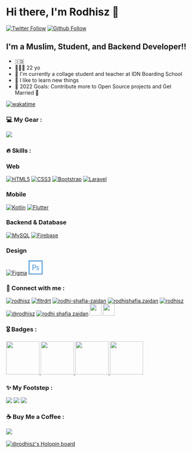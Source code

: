 <h1>Hi there, I'm Rodhisz 👋</h1>

[![Twitter Follow](https://img.shields.io/twitter/follow/rodhisz?color=1DA1F2&logo=twitter&style=for-the-badge)](https://twitter.com/intent/follow?original_referer=https%3A%2F%2Fgithub.com%2FcodeSTACKr&screen_name=rodhisz)
[![Github Follow](https://img.shields.io/github/followers/rodhisz?label=Followers&logo=Github&style=for-the-badge)](https://github.com/rodhisz)
<!-- [![Youtube](https://img.shields.io/youtube/channel/subscribers/UCi8IEJr4icIe2Lex_OcxxEw?style=social)](https://www.youtube.com/channel/UCi8IEJr4icIe2Lex_OcxxEw) -->

## I'm a Muslim, Student, and Backend Developer!!

- 🇮🇩 
- 👨🏻‍💻 22 yo
- 🏢 I'm currently a collage student and teacher at IDN Boarding School 
- 🌱 I like to learn new things
- 🥅 2022 Goals: Contribute more to Open Source projects and Get Married 🤣

[![wakatime](https://wakatime.com/badge/user/8ba534c7-3602-4395-a277-60e69c45eb75.svg)](https://wakatime.com/@8ba534c7-3602-4395-a277-60e69c45eb75)

### 💻  My Gear :

<img width="150px" src="https://img.shields.io/badge/Apple-MacBook_Pro_M1-999999" style="for-the-badge&logo=apple&logoColor=white"/>

### 🔥 Skills :

<p align="left">
<h3>Web</h3>
<a href="https://developer.mozilla.org/en-US/docs/Glossary/HTML5" target="_blank" rel="noreferrer"><img src="https://raw.githubusercontent.com/danielcranney/readme-generator/main/public/icons/skills/html5-colored.svg" width="36" height="36" alt="HTML5" /></a>
<a href="https://www.w3.org/TR/CSS/#css" target="_blank" rel="noreferrer"><img src="https://raw.githubusercontent.com/danielcranney/readme-generator/main/public/icons/skills/css3-colored.svg" width="36" height="36" alt="CSS3" /></a>
<a href="https://getbootstrap.com/" target="_blank" rel="noreferrer"><img src="https://raw.githubusercontent.com/danielcranney/readme-generator/main/public/icons/skills/bootstrap-colored.svg" width="36" height="36" alt="Bootstrap" /></a>
<a href="https://laravel.com/" target="_blank" rel="noreferrer"><img src="https://raw.githubusercontent.com/danielcranney/readme-generator/main/public/icons/skills/laravel-colored.svg" width="36" height="36" alt="Laravel" /></a>
<h3>Mobile</h3>
<a href="https://kotlinlang.org/" target="_blank" rel="noreferrer"><img src="https://raw.githubusercontent.com/danielcranney/readme-generator/main/public/icons/skills/kotlin-colored.svg" width="36" height="36" alt="Kotlin" /></a>
<a href="https://flutter.dev/" target="_blank" rel="noreferrer"><img src="https://raw.githubusercontent.com/danielcranney/readme-generator/main/public/icons/skills/flutter-colored.svg" width="36" height="36" alt="Flutter" /></a>
<h3>Backend & Database</h3>
<a href="https://www.mysql.com/" target="_blank" rel="noreferrer"><img src="https://raw.githubusercontent.com/danielcranney/readme-generator/main/public/icons/skills/mysql-colored.svg" width="36" height="36" alt="MySQL" /></a>
<a href="https://firebase.google.com/" target="_blank" rel="noreferrer"><img src="https://raw.githubusercontent.com/danielcranney/readme-generator/main/public/icons/skills/firebase-colored.svg" width="36" height="36" alt="Firebase" /></a>
<h3>Design</h3>
<a href="https://www.figma.com/" target="_blank" rel="noreferrer"><img src="https://raw.githubusercontent.com/danielcranney/readme-generator/main/public/icons/skills/figma-colored.svg" width="36" height="36" alt="Figma" /></a>
<a href="https://www.photoshop.com/en" target="_blank" rel="noreferrer"> <img src="https://raw.githubusercontent.com/devicons/devicon/master/icons/photoshop/photoshop-line.svg" alt="photoshop" width="40" height="40" /> </a>
</p>


### 🔗 Connect with me :

<p align="left">
<a href="https://dev.to/rodhisz" target="blank"><img src="https://raw.githubusercontent.com/rahuldkjain/github-profile-readme-generator/master/src/images/icons/Social/devto.svg" alt="rodhisz" height="30" width="40" /></a>
<a href="https://twitter.com/fltrdrt" target="blank"><img src="https://raw.githubusercontent.com/rahuldkjain/github-profile-readme-generator/master/src/images/icons/Social/twitter.svg" alt="fltrdrt" height="30" width="40" /></a>
<a href="https://linkedin.com/in/rodhi-shafia-zaidan" target="blank"><img src="https://raw.githubusercontent.com/rahuldkjain/github-profile-readme-generator/master/src/images/icons/Social/linked-in-alt.svg" alt="rodhi-shafia-zaidan" height="30" width="40" /></a>
<a href="https://fb.com/rodhishafia.zaidan" target="blank"><img src="https://raw.githubusercontent.com/rahuldkjain/github-profile-readme-generator/master/src/images/icons/Social/facebook.svg" alt="rodhishafia.zaidan" height="30" width="40" /></a>
<a href="https://instagram.com/rodhisz" target="blank"><img src="https://raw.githubusercontent.com/rahuldkjain/github-profile-readme-generator/master/src/images/icons/Social/instagram.svg" alt="rodhisz" height="30" width="40" /></a>
<a href="https://medium.com/@rodhisz" target="blank"><img src="https://raw.githubusercontent.com/rahuldkjain/github-profile-readme-generator/master/src/images/icons/Social/medium.svg" alt="@rodhisz" height="30" width="40" /></a>
<a href="https://www.youtube.com/c/rodhi shafia zaidan" target="blank"><img src="https://raw.githubusercontent.com/rahuldkjain/github-profile-readme-generator/master/src/images/icons/Social/youtube.svg" alt="rodhi shafia zaidan" height="30" width="40" /></a>
<a href="https://discord.com/users/rodhisz#2676" target="_blank" rel="noreferrer"><img src="https://raw.githubusercontent.com/danielcranney/readme-generator/main/public/icons/socials/discord.svg" width="32" height="32" /></a>
<a href="https://www.stackoverflow.com/users/16866816" target="_blank" rel="noreferrer"><img src="https://raw.githubusercontent.com/danielcranney/readme-generator/main/public/icons/socials/stackoverflow.svg" width="32" height="32" /></a></p>
</p>

### 🎖️ Badges :

<div>
  <a href="https://www.cloudskillsboost.google/public_profiles/1bd306d1-632c-4569-991e-2cb1087a4e11" target="_blank">
      <img src="https://templates.images.credential.net/16590187933301617801540872729153.png" width="90" height="90" />
  </a>
  <a href="https://www.credly.com/badges/a268142a-ac33-426d-ae8b-07001fb17fe4/linked_in?t=rcp5bz" target="_blank">
      <img src="https://images.credly.com/images/ae2f5bae-b110-4ea1-8e26-77cf5f76c81e/GCC_badge_IT_Support_1000x1000.png" width="90" height="90" />
  </a>
  <a href="https://dev.to/rodhisz" target="_blank">
      <img src="https://dev-to-uploads.s3.amazonaws.com/uploads/badge/badge_image/131/hacktoberfest-2021-badge.png" width="90" height="90" />
  </a>
  <a href="https://dev.to/rodhisz" target="_blank">
      <img src="https://dev-to-uploads.s3.amazonaws.com/uploads/badge/badge_image/206/ht-badge.png" width="90" height="90" />
  </a>
</div>


### ✨ My Footstep :
  
  ![](http://github-profile-summary-cards.vercel.app/api/cards/profile-details?username=rodhisz&theme=default)
  ![](http://github-profile-summary-cards.vercel.app/api/cards/repos-per-language?username=rodhisz&theme=default)
  ![](http://github-profile-summary-cards.vercel.app/api/cards/most-commit-language?username=rodhisz&theme=default)<br>
<!-- <a href="https://github.com/vn7n24fzkq/github-profile-summary-cards">By vn7n24fzkq</a> -->

### ☕ Buy Me a Coffee :
<a href="https://saweria.co/rodhisz" target="_blank">
      <img src="https://saweria.co/_next/image?url=%2F_next%2Fstatic%2Fmedia%2Fchicken_money.a24d8223.svg&w=828&q=75" width="200"/>
</a>

[![@rodhisz's Holopin board](https://holopin.me/rodhisz)](https://holopin.io/@rodhisz)


